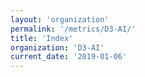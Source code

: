 ```yaml
---
layout: 'organization'
permalink: '/metrics/D3-AI/'
title: 'Index'
organization: 'D3-AI'
current_date: '2019-01-06'
---
```

